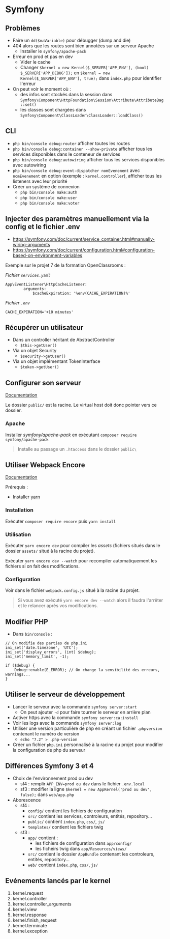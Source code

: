 # Symfony

## Problèmes

* Faire un `dd($maVariable)` pour débugger (dump and die)
* 404 alors que les routes sont bien annotées sur un serveur Apache
    * Installer le `symfony/apache-pack`
* Erreur en prod et pas en dev
    * Vider le cache
    * Changer `$kernel = new Kernel($_SERVER['APP_ENV'], (bool) $_SERVER['APP_DEBUG']);` en `$kernel = new Kernel($_SERVER['APP_ENV'], true);` dans `index.php` pour identifier l'erreur
* On peut voir le moment où :
    * des infos sont stockés dans la session dans `Symfony\Component\HttpFoundation\Session\Attribute\AttributeBag::set()`
    * les classes sont chargées dans `Symfony\Component\ClassLoader\ClassLoader::loadClass()`

## CLI

* `php bin/console debug:router` afficher toutes les routes
* `php bin/console debug:container --show-private` afficher tous les services disponibles dans le conteneur de services
* `php bin/console debug:autowiring` afficher tous les services disponibles avec autowiring
* `php bin/console debug:event-dispatcher nomEvenement` avec `nomEvenement` en option (exemple : `kernel.controller`), afficher tous les listeners avec leur priorité
* Créer un système de connexion
    * `php bin/console make:auth`
    * `php bin/console make:user`
    * `php bin/console make:voter`

## Injecter des paramètres manuellement via la config et le fichier .env
* https://symfony.com/doc/current/service_container.html#manually-wiring-arguments
* https://symfony.com/doc/current/configuration.html#configuration-based-on-environment-variables 

Exemple sur le projet 7 de la formation OpenClassrooms :

*Fichier `services.yaml`*
```
App\EventListener\HttpCacheListener:
        arguments:
            $cacheExpiration: '%env(CACHE_EXPIRATION)%'
```
*Fichier `.env`*
```
CACHE_EXPIRATION='+10 minutes'
```

## Récupérer un utilisateur

* Dans un controller héritant de AbstractController
    * `$this->getUser()`
* Via un objet Security
    * `$security->getUser()`
* Via un objet implémentant TokenInterface
    * `$token->getUser()`

## Configurer son serveur

[Documentation](https://symfony.com/doc/current/setup/web_server_configuration.html)

Le dossier `public/` est la racine. Le virtual host doit donc pointer vers ce dossier.

### Apache

Installer *symfony/apache-pack* en exécutant `composer require symfony/apache-pack`
>Installe au passage un `.htaccess` dans le dossier `public\`

## Utiliser Webpack Encore

[Documentation](https://symfony.com/doc/current/frontend.html)

Prérequis :
* Installer [yarn](https://yarnpkg.com/fr/)

### Installation

Exécuter `composer require encore` puis `yarn install`

### Utilisation

Exécuter `yarn encore dev` pour compiler les *assets* (fichiers situés dans le dossier `assets/` situé à la racine du projet).

Exécuter `yarn encore dev --watch` pour recompiler automatiquement les fichiers si on fait des modifications.

### Configuration

Voir dans le fichier `webpack.config.js` situé à la racine du projet.
>Si vous avez exécuté `yarn encore dev --watch` alors il faudra l'arrêter et le relancer après vos modifications.

## Modifier PHP

* Dans `bin/console` : 
```
// On modifie des parties de php.ini
ini_set('date.timezone', 'UTC');
ini_set('display_errors', (int) $debug);
ini_set('memory_limit', -1);

if ($debug) {
    Debug::enable(E_ERROR); // On change la sensibilité des erreurs, warnings...
}
```

## Utiliser le serveur de développement

* Lancer le serveur avec la commande `symfony server:start`
    * On peut ajouter `-d` pour faire tourner le serveur en arrière plan
* Activer https avec la commande `symfony server:ca:install`
* Voir les logs avec la commande `symfony server:log`
* Utiliser une version particulière de php en créant un fichier `.phpversion` contenant le numéro de version
    * `echo "7.2" > .php-version`
* Créer un fichier `php.ini` personnalisé à la racine du projet pour modifier la configuration de php du serveur

## Différences Symfony 3 et 4

* Choix de l'environnement prod ou dev
    * sf4 : remplir `APP_ENV=prod ou dev` dans le fichier `.env.local`
    * sf3 : modifier la ligne `$kernel = new AppKernel('prod ou dev', false);` dans `web/app.php`
* Aborescence
    * sf4 :
        * `config/`     contient les fichiers de configuration
        * `src/`        contient les services, controleurs, entités, repository...
        * `public/`     contient `index.php`, `css/`, `js/`
        * `templates/`  contient les fichiers twig
    * sf3 : 
        * `app/`    contient :
            * les fichiers de configuration dans `app/config/`
            * les ficheirs twig dans `app/Resources/views/`
        * `src/`    contient le dossier `AppBundle` contenant les controleurs, entités, repository...
        * `web/`    contient `index.php`, `css/`, `js/`

## Evénements lancés par le kernel

1. kernel.request
1. kernel.controller
1. kernel.controller_arguments
1. kernel.view
1. kernel.response
1. kernel.finish_request
1. kernel.terminate
1. kernel.exception